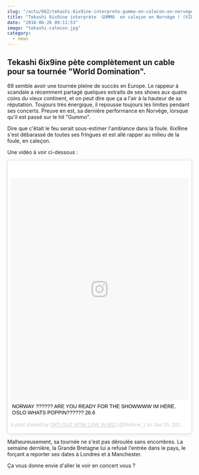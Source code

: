 ```yaml
--- 
slug: "/actu/862/tekashi-6ix9ine-interprete-gummo-en-calecon-en-norvege-video"
title: "Tekashi 6ix9ine interprète  GUMMO  en caleçon en Norvège ! (VIDEO)"
date: "2018-06-26 09:11:53"
image: "tekashi-calecon.jpg"
category:
  - news
---
```

<h2>Tekashi 6ix9ine pète complètement un cable pour sa tournée "World Domination".</h2>

<p>69 semble avoir une tournée pleine de succès en Europe. Le rappeur à scandale a récemment partagé quelques extraits de ses shows aux quatre coins du vieux continent, et on peut dire que ça a l'air à la hauteur de sa réputation. Toujours très énergique, il repousse toujours les limites pendant ses concerts. Preuve en est, sa dernière performance en Norvège, lorsque qu'il est passé sur le hit "Gummo".</p>

<p>Dire que c'était le feu serait sous-estimer l'ambiance dans la foule. 6ix9ine s'est débarassé de toutes ses fringues et est allé rapper au milieu de la foule, en caleçon. </p>

<p>Une vidéo à voir ci-dessous :</p>
<blockquote class="instagram-media" data-instgrm-captioned data-instgrm-permalink="https://www.instagram.com/p/BkdLHq4Ad1L/" data-instgrm-version="8" style=" background:#FFF; border:0; border-radius:3px; box-shadow:0 0 1px 0 rgba(0,0,0,0.5),0 1px 10px 0 rgba(0,0,0,0.15); margin: 1px; max-width:658px; padding:0; width:99.375%; width:-webkit-calc(100% - 2px); width:calc(100% - 2px);"><div style="padding:8px;"> <div style=" background:#F8F8F8; line-height:0; margin-top:40px; padding:62.42187500000001% 0; text-align:center; width:100%;"> <div style=" background:url(data:image/png;base64,iVBORw0KGgoAAAANSUhEUgAAACwAAAAsCAMAAAApWqozAAAABGdBTUEAALGPC/xhBQAAAAFzUkdCAK7OHOkAAAAMUExURczMzPf399fX1+bm5mzY9AMAAADiSURBVDjLvZXbEsMgCES5/P8/t9FuRVCRmU73JWlzosgSIIZURCjo/ad+EQJJB4Hv8BFt+IDpQoCx1wjOSBFhh2XssxEIYn3ulI/6MNReE07UIWJEv8UEOWDS88LY97kqyTliJKKtuYBbruAyVh5wOHiXmpi5we58Ek028czwyuQdLKPG1Bkb4NnM+VeAnfHqn1k4+GPT6uGQcvu2h2OVuIf/gWUFyy8OWEpdyZSa3aVCqpVoVvzZZ2VTnn2wU8qzVjDDetO90GSy9mVLqtgYSy231MxrY6I2gGqjrTY0L8fxCxfCBbhWrsYYAAAAAElFTkSuQmCC); display:block; height:44px; margin:0 auto -44px; position:relative; top:-22px; width:44px;"></div></div> <p style=" margin:8px 0 0 0; padding:0 4px;"> <a href="https://www.instagram.com/p/BkdLHq4Ad1L/" style=" color:#000; font-family:Arial,sans-serif; font-size:14px; font-style:normal; font-weight:normal; line-height:17px; text-decoration:none; word-wrap:break-word;" target="_blank">NORWAY  ?????? ARE YOU READY FOR THE SHOWWWW  IM HERE. OSLO WHATS POPPIN?????? 26.6 </a></p> <p style=" color:#c9c8cd; font-family:Arial,sans-serif; font-size:14px; line-height:17px; margin-bottom:0; margin-top:8px; overflow:hidden; padding:8px 0 7px; text-align:center; text-overflow:ellipsis; white-space:nowrap;">A post shared by <a href="https://www.instagram.com/6ix9ine_/" style=" color:#c9c8cd; font-family:Arial,sans-serif; font-size:14px; font-style:normal; font-weight:normal; line-height:17px;" target="_blank"> TATI OUT NOW LINK IN BIO</a> (@6ix9ine_) on <time style=" font-family:Arial,sans-serif; font-size:14px; line-height:17px;" datetime="2018-06-25T17:22:37+00:00">Jun 25, 2018 at 10:22am PDT</time></p></div></blockquote> <script async defer src="//www.instagram.com/embed.js"></script>
<p>Malheureusement, sa tournée ne s'est pas déroulée sans encombres. La semaine dernière, la Grande Bretagne lui a refusé l'entrée dans le pays, le forçant a reporter ses dates à Londres et à Manchester.</p>

<p>Ça vous donne envie d'aller le voir en concert vous ?</p>